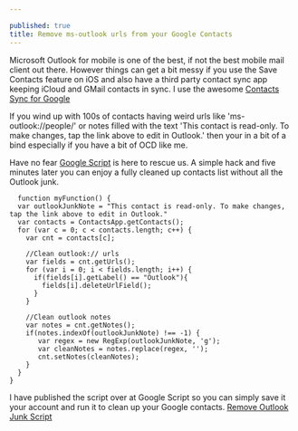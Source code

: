 ```yaml
---

published: true
title: Remove ms-outlook urls from your Google Contacts
---
```

Microsoft Outlook for mobile is one of the best, if not the best mobile mail client out there. However things can get a bit messy if you use the Save Contacts feature on iOS and also have a third party contact sync app keeping iCloud and GMail contacts in sync. I use the awesome [Contacts Sync for Google](https://apps.apple.com/au/app/contacts-sync-for-google-gmail/id454390333)

If you wind up with 100s of contacts having weird urls like 'ms-outlook://people/' or notes filled with the text 'This contact is read-only. To make changes, tap the link above to edit in Outlook.' then your in a bit of a bind especially if you have a bit of OCD like me.

Have no fear [Google Script](https://script.google.com) is here to rescue us. A simple hack and five minutes later you can enjoy a fully cleaned up contacts list without all the Outlook junk. 

```
  function myFunction() {
  var outlookJunkNote = "This contact is read-only. To make changes, tap the link above to edit in Outlook."
  var contacts = ContactsApp.getContacts();
  for (var c = 0; c < contacts.length; c++) {
    var cnt = contacts[c];
    
    //Clean outlook:// urls
    var fields = cnt.getUrls();
    for (var i = 0; i < fields.length; i++) {
      if(fields[i].getLabel() == "Outlook"){
        fields[i].deleteUrlField();
      }
    }
    
    //Clean outlook notes
    var notes = cnt.getNotes();
    if(notes.indexOf(outlookJunkNote) !== -1) {
       var regex = new RegExp(outlookJunkNote, 'g');
       var cleanNotes = notes.replace(regex, '');
       cnt.setNotes(cleanNotes);
    }
  }
}
```

I have published the script over at Google Script so you can simply save it your account and run it to clean up your Google contacts. [Remove Outlook Junk Script](https://script.google.com/d/17QekwOHQwWAbELmO2xgiHnrRLkzMyaXo-1Fe2L_cBhGitMhsXJvL3asF/edit?usp=sharing)
